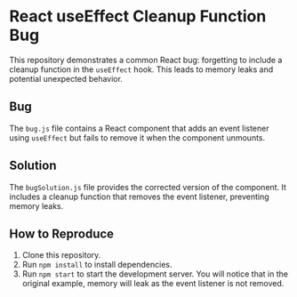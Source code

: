# React useEffect Cleanup Function Bug

This repository demonstrates a common React bug: forgetting to include a cleanup function in the `useEffect` hook.  This leads to memory leaks and potential unexpected behavior.

## Bug

The `bug.js` file contains a React component that adds an event listener using `useEffect` but fails to remove it when the component unmounts.

## Solution

The `bugSolution.js` file provides the corrected version of the component.  It includes a cleanup function that removes the event listener, preventing memory leaks.

## How to Reproduce

1. Clone this repository.
2. Run `npm install` to install dependencies.
3. Run `npm start` to start the development server. You will notice that in the original example, memory will leak as the event listener is not removed.